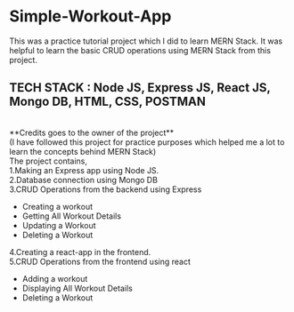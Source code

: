 # Simple-Workout-App
This was a practice tutorial project which I did to learn MERN Stack. It was helpful to learn the basic CRUD operations using MERN Stack from this project.
## TECH STACK : Node JS, Express JS, React JS, Mongo DB, HTML, CSS, POSTMAN
<br>
**Credits goes to the owner of the project**
<br>
(I have followed this project for practice purposes which helped me a lot to learn the concepts behind MERN Stack)
<br>
The project contains,
<br>
1.Making an Express app using Node JS.
<br>
2.Database connection using Mongo DB
<br>
3.CRUD Operations from the backend using Express
    <ul>
    <li>Creating a workout </li>
    <li>Getting All Workout Details </li>
    <li> Updating a Workout </li>
    <li> Deleting a Workout </li>
 </ul>
 4.Creating a react-app in the frontend.
 <br>
 5.CRUD Operations from the frontend using react
    <ul>
    <li>Adding a workout </li>
    <li>Displaying All Workout Details </li>
     <li> Deleting a Workout </li>
 </ul>
